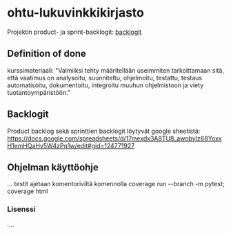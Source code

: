 # ohtu-lukuvinkkikirjasto

Projektin product- ja sprint-backlogit: [backlogit](https://docs.google.com/spreadsheets/d/17mexdx3A8TU8_awobyIz68YoxxH1emHQaHv5W4zPq1w/edit#gid=124771927)

## Definition of done
kurssimateriaali: "Valmiiksi tehty määritellään useimmiten tarkoittamaan sitä, että vaatimus on analysoitu, suunniteltu, ohjelmoitu, testattu, testaus automatisoitu, dokumentoitu, integroitu muuhun ohjelmistoon ja viety tuotantoympäristöön."

## Backlogit

Product backlog sekä sprinttien backlogit löytyvät google sheetistä: https://docs.google.com/spreadsheets/d/17mexdx3A8TU8_awobyIz68YoxxH1emHQaHv5W4zPq1w/edit#gid=124771927

## Ohjelman käyttöohje

...
testit ajetaan komentoriviltä komennolla 
coverage run --branch -m pytest; coverage html

### Lisenssi
....



